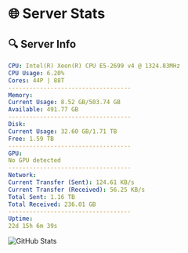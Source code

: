 # 🌐 Server Stats
## 🔍 Server Info
```yaml
CPU: Intel(R) Xeon(R) CPU E5-2699 v4 @ 1324.83MHz
CPU Usage: 6.20%
Cores: 44P | 88T
-----------------------------------
Memory:
Current Usage: 8.52 GB/503.74 GB
Available: 491.77 GB
-----------------------------------
Disk:
Current Usage: 32.60 GB/1.71 TB
Free: 1.59 TB
-----------------------------------
GPU:
No GPU detected
-----------------------------------
Network:
Current Transfer (Sent): 124.61 KB/s
Current Transfer (Received): 56.25 KB/s
Total Sent: 1.16 TB
Total Received: 236.01 GB
-----------------------------------
Uptime:
22d 15h 6m 39s
```
![GitHub Stats](https://img.shields.io/badge/Updated-2025-05-12_08:15:27-blue)